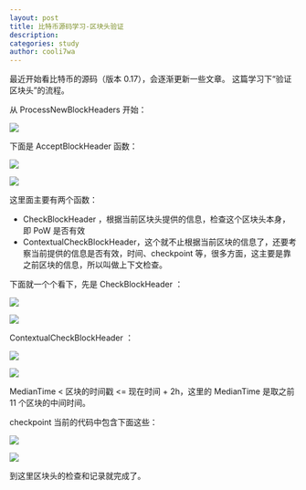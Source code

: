```yaml
---
layout: post
title: 比特币源码学习-区块头验证
description:
categories: study
author: cooli7wa
---
```

最近开始看比特币的源码（版本 0.17），会逐渐更新一些文章。
这篇学习下“验证区块头”的流程。


从 ProcessNewBlockHeaders 开始：

![]({{site.baseurl}}/images/md/check_head_0.png)

下面是 AcceptBlockHeader 函数：

![]({{site.baseurl}}/images/md/check_head_1.png)

![]({{site.baseurl}}/images/md/check_head_2.png)

这里面主要有两个函数：

- CheckBlockHeader ，根据当前区块头提供的信息，检查这个区块头本身，即 PoW 是否有效
- ContextualCheckBlockHeader，这个就不止根据当前区块的信息了，还要考察当前提供的信息是否有效，时间、checkpoint 等，很多方面，这主要是靠之前区块的信息，所以叫做上下文检查。

下面就一个个看下，先是 CheckBlockHeader ：

![]({{site.baseurl}}/images/md/check_head_3.png)

![]({{site.baseurl}}/images/md/check_head_4.png)

ContextualCheckBlockHeader ：

![]({{site.baseurl}}/images/md/check_head_5.png)

![]({{site.baseurl}}/images/md/check_head_5.png)

MedianTime < 区块的时间戳 <= 现在时间 + 2h，这里的 MedianTime 是取之前 11 个区块的中间时间。

checkpoint 当前的代码中包含下面这些：

![]({{site.baseurl}}/images/md/check_head_8.png)

![]({{site.baseurl}}/images/md/check_head_7.png)

到这里区块头的检查和记录就完成了。<script type="text/javascript" src="https://cdn.mathjax.org/mathjax/latest/MathJax.js?config=default"></script>
